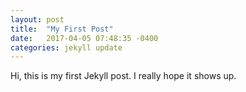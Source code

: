 ```yaml
---
layout: post
title:  "My First Post"
date:   2017-04-05 07:48:35 -0400
categories: jekyll update
---
```


Hi, this is my first Jekyll post.  I really hope it shows up.